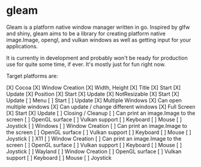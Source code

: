 # gleam

Gleam is a platform native window manager written in go. Inspired by glfw and
shiny, gleam aims to be a library for creating platform native image.Image, opengl, and vulkan
windows as well as getting input for your applications.

It is currently in development and probably won't be ready for production use
for quite some time, if ever. It's mostly just for fun right now.

Target platforms are:

[X] Cocoa
  [X] Window Creation
    [X] Width, Height
    [X] Title
      [X] Start
      [X] Update
    [X] Position
      [X] Start
      [X] Update
    [X] NotResizable
      [X] Start
      [X] Update
    [ ] Menu
      [ ] Start
      [ ] Update
    [X] Multiple Windows
      [X] Can open multiple windows
      [X] Can update / change different windows
    [X] Full Screen
      [X] Start
      [X] Update
    [ ] Closing / Cleanup
  [ ] Can print an image.Image to the screen
  [ ] OpenGL surface
  [ ] Vulkan support
  [ ] Keyboard
  [ ] Mouse
  [ ] Joystick
[ ] Windows
  [ ] Window Creation
  [ ] Can print an image.Image to the screen
  [ ] OpenGL surface
  [ ] Vulkan support
  [ ] Keyboard
  [ ] Mouse
  [ ] Joystick
[ ] X11
  [ ] Window Creation
  [ ] Can print an image.Image to the screen
  [ ] OpenGL surface
  [ ] Vulkan support
  [ ] Keyboard
  [ ] Mouse
  [ ] Joystick
[ ] Wayland
  [ ] Window Creation
  [ ] OpenGL surface
  [ ] Vulkan support
  [ ] Keyboard
  [ ] Mouse
  [ ] Joystick
